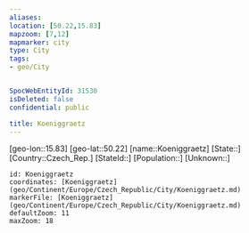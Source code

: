 ```yaml
---
aliases: 
location: [50.22,15.83]
mapzoom: [7,12] 
mapmarker: city 
type: City
tags:
- geo/City


SpocWebEntityId: 31530
isDeleted: false
confidential: public

title: Koeniggraetz
---
```

[geo-lon::15.83]
[geo-lat::50.22]
[name::Koeniggraetz]
[State::]
[Country::Czech_Rep.]
[StateId::]
[Population::]
[Unknown::]


```leaflet
id: Koeniggraetz
coordinates: [Koeniggraetz](geo/Continent/Europe/Czech_Republic/City/Koeniggraetz.md)
markerFile: [Koeniggraetz](geo/Continent/Europe/Czech_Republic/City/Koeniggraetz.md)
defaultZoom: 11 
maxZoom: 18
```


